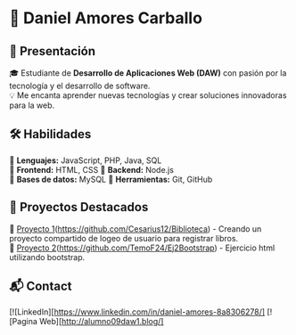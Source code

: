 # 🚀 Daniel Amores Carballo  

## 👋 Presentación  
🎓 Estudiante de **Desarrollo de Aplicaciones Web (DAW)** con pasión por la tecnología y el desarrollo de software.  
💡 Me encanta aprender nuevas tecnologías y crear soluciones innovadoras para la web.  

## 🛠 Habilidades  
🔹 **Lenguajes:** JavaScript, PHP, Java, SQL  
🔹 **Frontend:** HTML, CSS
🔹 **Backend:** Node.js  
🔹 **Bases de datos:** MySQL
🔹 **Herramientas:** Git, GitHub

## 🌟 Proyectos Destacados  
📌 [Proyecto 1](https://img.shields.io/badge/LinkedIn-0A66C2?style=for-the-badge&logo=linkedin&logoColor=white)(https://github.com/Cesarius12/Biblioteca) - Creando un proyecto compartido de logeo de usuario para registrar libros.  
📌 [Proyecto 2](https://img.shields.io/badge/Portfolio-FF5722?style=for-the-badge&logo=web&logoColor=white)(https://github.com/TemoF24/Ej2Bootstrap) - Ejercicio html utilizando bootstrap.

## 📬 Contact  
[![LinkedIn][https://www.linkedin.com/in/daniel-amores-8a8306278/]
[![Pagina Web][http://alumno09daw1.blog/]
